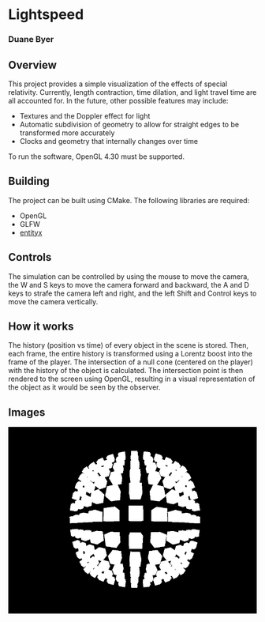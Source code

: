 # Lightspeed
### Duane Byer

## Overview

This project provides a simple visualization of the effects of special
relativity. Currently, length contraction, time dilation, and light travel time
are all accounted for. In the future, other possible features may include:

  * Textures and the Doppler effect for light
  * Automatic subdivision of geometry to allow for straight edges to be
    transformed more accurately
  * Clocks and geometry that internally changes over time

To run the software, OpenGL 4.30 must be supported.

## Building

The project can be built using CMake. The following libraries are required:

  * OpenGL
  * GLFW
  * [entityx](https://github.com/alecthomas/entityx)

## Controls

The simulation can be controlled by using the mouse to move the camera, the
W and S keys to move the camera forward and backward, the A and D keys to
strafe the camera left and right, and the left Shift and Control keys to
move the camera vertically.

## How it works

The history (position vs time) of every object in the scene is stored. Then,
each frame, the entire history is transformed using a Lorentz boost into the
frame of the player. The intersection of a null cone (centered on the player)
with the history of the object is calculated. The intersection point is then
rendered to the screen using OpenGL, resulting in a visual representation of the
object as it would be seen by the observer.

## Images

![](https://raw.githubusercontent.com/duanebyer/lightspeed/master/images/image_0.png)

